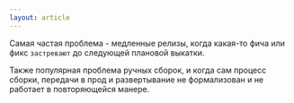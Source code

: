 ```yaml
---
layout: article
---
```

Самая частая проблема - медленные релизы, когда какая-то фича или фикс `застревают` до следующей плановой выкатки.

Также популярная проблема ручных сборок, и когда сам процесс сборки, передачи в прод и развертывание не формализован и не работает в повторяющейся манере.
